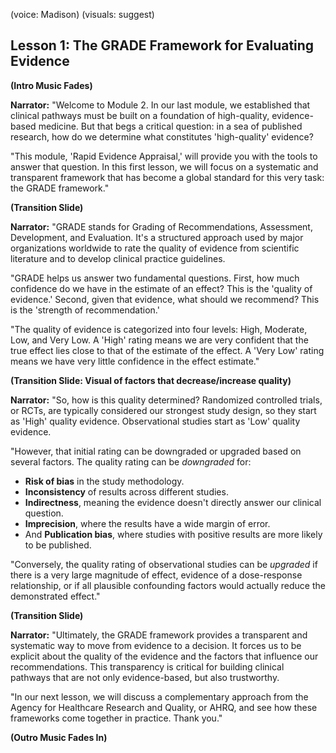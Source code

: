 (voice: Madison)
(visuals: suggest)

## Lesson 1: The GRADE Framework for Evaluating Evidence

**(Intro Music Fades)**

**Narrator:** "Welcome to Module 2. In our last module, we established that clinical pathways must be built on a foundation of high-quality, evidence-based medicine. But that begs a critical question: in a sea of published research, how do we determine what constitutes 'high-quality' evidence?

"This module, 'Rapid Evidence Appraisal,' will provide you with the tools to answer that question. In this first lesson, we will focus on a systematic and transparent framework that has become a global standard for this very task: the GRADE framework."

**(Transition Slide)**

**Narrator:** "GRADE stands for Grading of Recommendations, Assessment, Development, and Evaluation. It's a structured approach used by major organizations worldwide to rate the quality of evidence from scientific literature and to develop clinical practice guidelines.

"GRADE helps us answer two fundamental questions. First, how much confidence do we have in the estimate of an effect? This is the 'quality of evidence.' Second, given that evidence, what should we recommend? This is the 'strength of recommendation.'

"The quality of evidence is categorized into four levels: High, Moderate, Low, and Very Low. A 'High' rating means we are very confident that the true effect lies close to that of the estimate of the effect. A 'Very Low' rating means we have very little confidence in the effect estimate."

**(Transition Slide: Visual of factors that decrease/increase quality)**

**Narrator:** "So, how is this quality determined? Randomized controlled trials, or RCTs, are typically considered our strongest study design, so they start as 'High' quality evidence. Observational studies start as 'Low' quality evidence.

"However, that initial rating can be downgraded or upgraded based on several factors. The quality rating can be *downgraded* for:
*   **Risk of bias** in the study methodology.
*   **Inconsistency** of results across different studies.
*   **Indirectness**, meaning the evidence doesn't directly answer our clinical question.
*   **Imprecision**, where the results have a wide margin of error.
*   And **Publication bias**, where studies with positive results are more likely to be published.

"Conversely, the quality rating of observational studies can be *upgraded* if there is a very large magnitude of effect, evidence of a dose-response relationship, or if all plausible confounding factors would actually reduce the demonstrated effect."

**(Transition Slide)**

**Narrator:** "Ultimately, the GRADE framework provides a transparent and systematic way to move from evidence to a decision. It forces us to be explicit about the quality of the evidence and the factors that influence our recommendations. This transparency is critical for building clinical pathways that are not only evidence-based, but also trustworthy.

"In our next lesson, we will discuss a complementary approach from the Agency for Healthcare Research and Quality, or AHRQ, and see how these frameworks come together in practice. Thank you."

**(Outro Music Fades In)**
